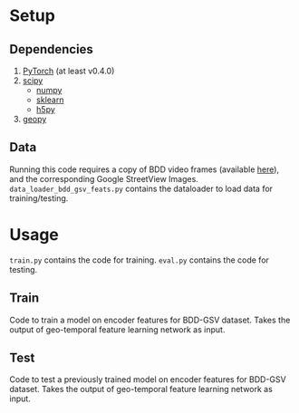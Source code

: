 # 
# Setup

## Dependencies

1. [PyTorch](https://pytorch.org/get-started/locally/) (at least v0.4.0)
2. [scipy](https://www.scipy.org/)
    - [numpy](http://www.numpy.org/)
    - [sklearn](https://scikit-learn.org/stable/)
    - [h5py](https://www.h5py.org/)
3. [geopy](https://pypi.org/project/geopy)

## Data

Running this code requires a copy of BDD video frames (available [here](https://bdd-data.berkeley.edu/)), 
and the corresponding Google StreetView Images.
`data_loader_bdd_gsv_feats.py` contains the dataloader to load data for training/testing.


# Usage

`train.py` contains the code for training.
`eval.py` contains the code for testing.


## Train

Code to train a model on encoder features for BDD-GSV dataset.
Takes the output of geo-temporal feature learning network as input.

## Test

Code to test a previously trained model on encoder features for BDD-GSV dataset.
Takes the output of geo-temporal feature learning network as input.

